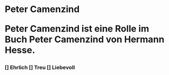 <h1> Peter Camenzind 

Peter Camenzind ist eine Rolle im Buch Peter Camenzind von Hermann
Hesse.

<h3 Eigenschaften> 
[] Ehrlich
[] Treu
[] Liebevoll
